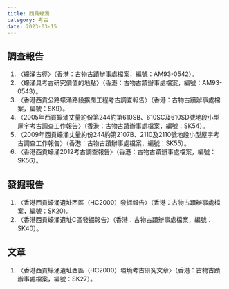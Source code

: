```yaml
---
title: 西貢蠔涌
category: 考古
date: 2023-03-15
---
```

<adsense></adsense>

## 調查報告
1. 〈蠔涌古徑〉（香港：古物古蹟辦事處檔案，編號：AM93-0542）。
2. 〈蠔涌具考古研究價值的地點〉（香港：古物古蹟辦事處檔案，編號：AM93-0543）。
3. 〈香港西貢公路蠔涌路段擴闊工程考古調查報告〉（香港：古物古蹟辦事處檔案，編號：SK9）。
4. 〈2005年西貢蠔涌丈量約份第244約第610SB、610SC及610SD號地段小型屋宇考古調查工作報告〉（香港：古物古蹟辦事處檔案，編號：SK54）。
5. 〈2009年西貢蠔涌丈量約份244約第2107B、2110及2110號地段小型屋宇考古調查工作報告〉（香港：古物古蹟辦事處檔案，編號：SK55）。
6. 〈香港西貢蠔涌2012考古調查報告〉（香港：古物古蹟辦事處檔案，編號：SK56）。

## 發掘報告
1. 〈香港西貢蠔涌遺址西區（HC2000）發掘報告〉（香港：古物古蹟辦事處檔案，編號：SK20）。
2. 〈香港西貢蠔涌遺址C區發掘報告〉（香港：古物古蹟辦事處檔案，編號：SK40）。

## 文章
1. 〈香港西貢蠔涌遺址西區（HC2000）環境考古研究文章〉（香港：古物古蹟辦事處檔案，編號：SK27）。